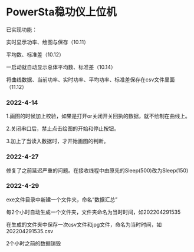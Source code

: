 # PowerSta稳功仪上位机

已实现功能：

实时显示功率、绘图与保存（10.11）

平均数、标准差（10.12）

一启动就自动显示总体平均数、标准差（10.14）

将曲线数据、当前功率、实时功率、平均功率、标准差保存在csv文件里面（11.12）

### 2022-4-14  

1.画图的时候加上校验，如果是打开or关闭开关回执的数据，就不绘制在曲线上。

2.关闭串口后，禁止点击绘图的开始和停止按钮。

3.加上了当读入数据时，才开始画图的判断。

### 2022-4-27  

修复了之前延迟严重的问题。在接收线程中由原先的Sleep(500)改为Sleep(150)

### 2022-4-29  

exe文件目录中新建一个文件夹，命名“数据汇总”

每2个小时自动生成一个文件夹，文件夹命名为当时时间，如202204291535

在生成的文件夹中保存一次csv文件和jpg文件，命名为当时时间，如202204291535.csv

2个小时之前的数据销毁
